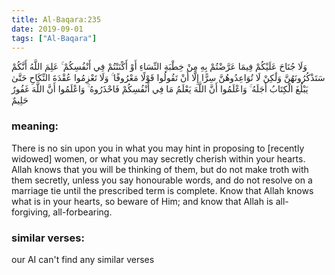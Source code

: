 ```yaml
---
title: Al-Baqara:235
date: 2019-09-01
tags: ["Al-Baqara"]
---
```

وَلَا جُنَاحَ عَلَيْكُمْ فِيمَا عَرَّضْتُمْ بِهِ مِنْ خِطْبَةِ النِّسَاءِ أَوْ أَكْنَنْتُمْ فِي أَنْفُسِكُمْ ۚ عَلِمَ اللَّهُ أَنَّكُمْ سَتَذْكُرُونَهُنَّ وَلَٰكِنْ لَا تُوَاعِدُوهُنَّ سِرًّا إِلَّا أَنْ تَقُولُوا قَوْلًا مَعْرُوفًا ۚ وَلَا تَعْزِمُوا عُقْدَةَ النِّكَاحِ حَتَّىٰ يَبْلُغَ الْكِتَابُ أَجَلَهُ ۚ وَاعْلَمُوا أَنَّ اللَّهَ يَعْلَمُ مَا فِي أَنْفُسِكُمْ فَاحْذَرُوهُ ۚ وَاعْلَمُوا أَنَّ اللَّهَ غَفُورٌ حَلِيمٌ
### meaning: 
There is no sin upon you in what you may hint in proposing to [recently widowed] women, or what you may secretly cherish within your hearts. Allah knows that you will be thinking of them, but do not make troth with them secretly, unless you say honourable words, and do not resolve on a marriage tie until the prescribed term is complete. Know that Allah knows what is in your hearts, so beware of Him; and know that Allah is all-forgiving, all-forbearing.
### similar verses: 

our AI can't find any similar verses




